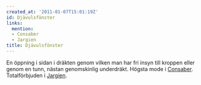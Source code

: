 ```yaml
---
created_at: '2011-01-07T15:01:19Z'
id: Djävulsfönster
links:
  mention:
  - Consaber
  - Jargien
title: Djävulsfönster
---
```


En öppning i sidan i dräkten genom vilken man har fri insyn till kroppen eller genom en tunn, nästan
genomskinlig underdräkt. Högsta mode i [Consaber]. Totalförbjuden i [Jargien].

  [Consaber]: Consaber
  [Jargien]: Jargien
